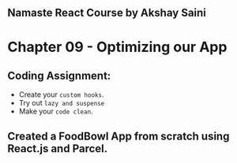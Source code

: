 ## Namaste React Course by Akshay Saini
# Chapter 09 - Optimizing our App


## Coding Assignment:
- Create your `custom hooks`.
- Try out `lazy and suspense`
- Make your `code clean`.


## Created a FoodBowl App from scratch using React.js and Parcel. 